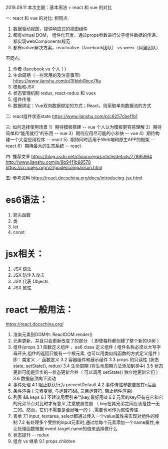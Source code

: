 2018.09.11
本次主题：基本用法 + react 和 vue 的对比

一: react 和 vue 的对比:
相同点:
1. 数据驱动视图，提供响应式的视图组件
2. 都有virtual DOM， 组件化开发，通过props参数进行父子组件数据的传递，都实现webComponents规范
3. 都有native解决方案，reactnative（facebook团队） vs weex（阿里团队）

不同点:
1. 作者 (facebook vs 个人！)
2. 生命周期（一些常用的及注意事项）
   https://www.jianshu.com/p/3fbbb0bce78a
3. 模板和JSX
4. 状态管理机制
   redux, react-redux 和 vuex
5. 组件传值
6. 数据绑定：Vue双向数据绑定的方式；React，则采取单向数据流的方式

二: react组件状态state
    https://www.jianshu.com/p/c6257cbef1b1

三: 如何选择使用场景
    1）期待模板搭建 -- vue  个人认为模板更容易理解
    2）期待简单和“能用就行”的东西 -- vue
    3）期待应用尽可能的小和快 -- vue
    4）期待构建一个大型应用程序 -- react
    5）期待同时适用于Web端和原生APP的框架 -- react
    6）期待最大的生态系统 -- react

四: 推荐文章
    https://blog.csdn.net/chaunceyw/article/details/77895964
    http://www.jianshu.com/p/8b94f1b98578
    https://cn.vuejs.org/v2/guide/comparison.html

五: 参考资料
    https://react.docschina.org/docs/introducing-jsx.html


<!-- 相同点:
1. 虚拟DOM
2. 父子组件传值，数据流

不同点：
1. 函数
2. 状态提升 -> redux -->

<!-- 下次主题：react高级用法 + redux + react-redux
下次主题：react 一些中间件的使用 -->
# es6语法：
  1. 箭头函数
  2. 类
  3. let
  4. const

# jsx相关：
  1. JSX 语法
  2. JSX 防注入攻击
  3. JSX 代表 Objects
  4. JSX 属性

<!--
  为什么要使用 JSX ? 优点： ---------------
  1. JSX 执行更快，因为它在编译为 JavaScript 代码后进行了优化
  2. 它是类型安全的，在编译过程中就能发现错误
  3. 使用 JSX 编写模板更加简单快速
  -->

# react 一般用法：
  https://react.docschina.org/
  1. 渲染元素到DOM中: ReactDOM.render()
  2. 元素更新，并且只会更新改变了的部分 （ 即使每秒都创建了整个新的UI树 ）
  3. 组件/props
     3.1 函数定义组件 、es6 class 定义组件 ( 组件名称必须以大写字母开头,组件的返回只能有一个根元素, 也可以用类似纯函数的方式定义组件 )
         即：类定义 ／ 函数定义
     3.2 容器组件和展示组件
     3.3 props 的只读性 (状态state, setState(), redux)
     3.4 生命周期 (将生命周期方法添加到类中)
     3.5 状态更新可能是异步的--状态更新合并（ 可以调用 setState() 独立地更新它们 ）
     3.6 数据自顶向下流动
  4. 事件处理
     4.1 阻止默认行为 preventDefault
     4.2 事件传递参数要放在e后面
  5. 条件渲染 ( 元素变量, 与运算符&&, 三目运算符, 阻止组件渲染)
  6. 列表 && keys
     6.1 不建议用索引来当key,最好用id
     6.2 元素的key只有在它和它的兄弟节点对比时才有意义,注意放置位置 （ key在其兄弟之间应该是独一无二的。然而，它们不需要是全局唯一的 ）,需要也可作为属性传递
  7. 表单
     7.1 input, textarea, select都通过传入一个value属性来实现对组件的控制
     7.2 有处理多个受控的input元素时,通过给每个元素添加一个name属性,来让处理函数根据 event.target.name的值来选择做什么
  8. 状态提升 -- redux
  9. 组合 vs 继承
     9.1 props.children


